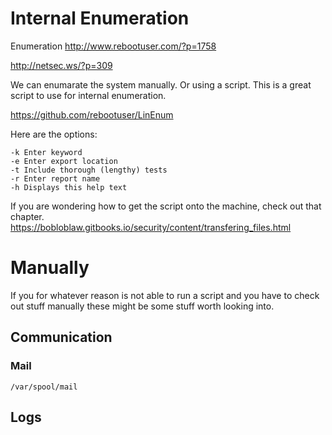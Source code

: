 # Internal Enumeration

Enumeration
http://www.rebootuser.com/?p=1758

http://netsec.ws/?p=309

We can enumarate the system manually. Or using a script. This is a great script to use for internal enumeration.

https://github.com/rebootuser/LinEnum

Here are the options:

    -k Enter keyword
    -e Enter export location
    -t Include thorough (lengthy) tests
    -r Enter report name
    -h Displays this help text

If you are wondering how to get the script onto the machine, check out that chapter. https://bobloblaw.gitbooks.io/security/content/transfering_files.html


# Manually

If you for whatever reason is not able to run a script and you have to check out stuff manually these might be some stuff worth looking into.

## Communication

### Mail

```
/var/spool/mail
```
## Logs